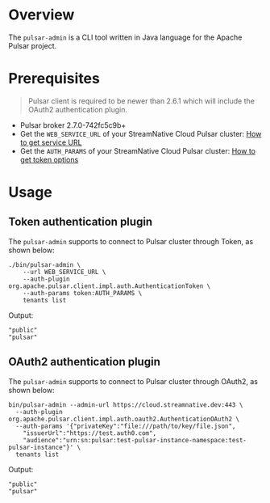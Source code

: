 # Overview

The `pulsar-admin` is a CLI tool written in Java language for the Apache Pulsar project.

# Prerequisites

> Pulsar client is required to be newer than 2.6.1 which will include the OAuth2 authentication plugin.

- Pulsar broker 2.7.0-742fc5c9b+
- Get the `WEB_SERVICE_URL` of your StreamNative Cloud Pulsar cluster: [How to get service URL](https://github.com/streamnative/pulsar-examples/tree/master/cloud#get-pulsar-service-urls)
- Get the `AUTH_PARAMS` of your StreamNative Cloud Pulsar cluster: [How to get token options](https://github.com/streamnative/pulsar-examples/tree/master/cloud#get-token-authentication-parameters)

# Usage

## Token authentication plugin

The `pulsar-admin` supports to connect to Pulsar cluster through Token, as shown below:

```shell script
./bin/pulsar-admin \
    --url WEB_SERVICE_URL \
    --auth-plugin org.apache.pulsar.client.impl.auth.AuthenticationToken \
    --auth-params token:AUTH_PARAMS \
    tenants list
```

Output:

```text
"public"
"pulsar"
```

## OAuth2 authentication plugin

The `pulsar-admin` supports to connect to Pulsar cluster through OAuth2, as shown below:

```shell script
bin/pulsar-admin --admin-url https://cloud.streamnative.dev:443 \
  --auth-plugin org.apache.pulsar.client.impl.auth.oauth2.AuthenticationOAuth2 \
  --auth-params '{"privateKey":"file:///path/to/key/file.json",
    "issuerUrl":"https://test.auth0.com",
    "audience":"urn:sn:pulsar:test-pulsar-instance-namespace:test-pulsar-instance"}' \
  tenants list
```

Output:

```text
"public"
"pulsar"
```
